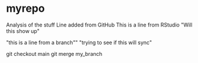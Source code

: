 # myrepo
Analysis of the stuff
Line added from GitHub
This is a line from RStudio
"Will this show up"

"this is a line from a branch""
"trying to see if this will sync"

git checkout main
git merge my_branch
